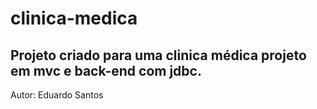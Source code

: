# clinica-medica 

## Projeto criado para uma clinica médica projeto em  mvc e back-end com jdbc.


Autor: Eduardo Santos
